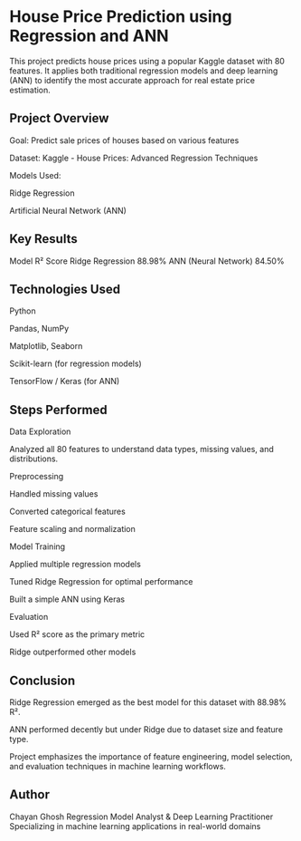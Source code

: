 # House Price Prediction using Regression and ANN
This project predicts house prices using a popular Kaggle dataset with 80 features. It applies both traditional regression models and deep learning (ANN) to identify the most accurate approach for real estate price estimation.

## Project Overview
Goal: Predict sale prices of houses based on various features

Dataset: Kaggle - House Prices: Advanced Regression Techniques

Models Used:

Ridge Regression

Artificial Neural Network (ANN)

## Key Results
Model	R² Score
Ridge Regression	88.98% 
ANN (Neural Network)	84.50%
## Technologies Used
Python

Pandas, NumPy

Matplotlib, Seaborn

Scikit-learn (for regression models)

TensorFlow / Keras (for ANN)

## Steps Performed
Data Exploration

Analyzed all 80 features to understand data types, missing values, and distributions.

Preprocessing

Handled missing values

Converted categorical features

Feature scaling and normalization

Model Training

Applied multiple regression models

Tuned Ridge Regression for optimal performance

Built a simple ANN using Keras

Evaluation

Used R² score as the primary metric

Ridge outperformed other models

## Conclusion
Ridge Regression emerged as the best model for this dataset with 88.98% R².

ANN performed decently but under Ridge due to dataset size and feature type.

Project emphasizes the importance of feature engineering, model selection, and evaluation techniques in machine learning workflows.

## Author
Chayan Ghosh
Regression Model Analyst & Deep Learning Practitioner
Specializing in machine learning applications in real-world domains
